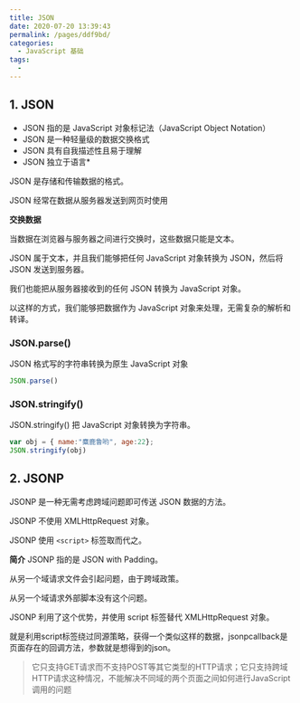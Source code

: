 ```yaml
---
title: JSON
date: 2020-07-20 13:39:43
permalink: /pages/ddf9bd/
categories: 
  - JavaScript 基础
tags: 
  - 
---
```


## 1. JSON

* JSON 指的是 JavaScript 对象标记法（JavaScript Object Notation）
* JSON 是一种轻量级的数据交换格式
* JSON 具有自我描述性且易于理解
* JSON 独立于语言*

JSON 是存储和传输数据的格式。

JSON 经常在数据从服务器发送到网页时使用

**交换数据**

当数据在浏览器与服务器之间进行交换时，这些数据只能是文本。

JSON 属于文本，并且我们能够把任何 JavaScript 对象转换为 JSON，然后将 JSON 发送到服务器。

我们也能把从服务器接收到的任何 JSON 转换为 JavaScript 对象。

以这样的方式，我们能够把数据作为 JavaScript 对象来处理，无需复杂的解析和转译。

### JSON.parse()

JSON 格式写的字符串转换为原生 JavaScript 对象

``` js
JSON.parse()  
``` 

### JSON.stringify()

JSON.stringify() 把 JavaScript 对象转换为字符串。

``` js
var obj = { name:"麋鹿鲁哟", age:22};
JSON.stringify(obj)  
``` 

## 2. JSONP

JSONP 是一种无需考虑跨域问题即可传送 JSON 数据的方法。

JSONP 不使用 XMLHttpRequest 对象。

JSONP 使用 `<script>` 标签取而代之。

**简介**
JSONP 指的是 JSON with Padding。

从另一个域请求文件会引起问题，由于跨域政策。

从另一个域请求外部脚本没有这个问题。

JSONP 利用了这个优势，并使用 script 标签替代 XMLHttpRequest 对象。

就是利用script标签绕过同源策略，获得一个类似这样的数据，jsonpcallback是页面存在的回调方法，参数就是想得到的json。

>它只支持GET请求而不支持POST等其它类型的HTTP请求；它只支持跨域HTTP请求这种情况，不能解决不同域的两个页面之间如何进行JavaScript调用的问题
